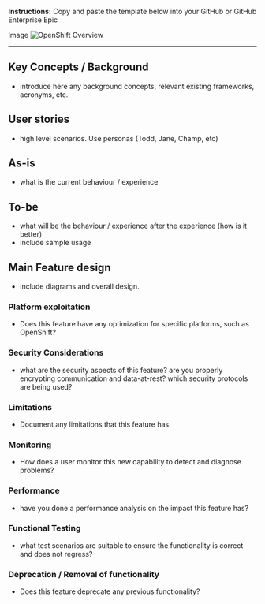 
**Instructions:** Copy and paste the template below into your GitHub or GitHub Enterprise Epic

Image
![OpenShift Overview](images/openshift.png)

--------------


## Key Concepts / Background
- introduce here any background concepts, relevant existing frameworks, acronyms, etc.  

## User stories
- high level scenarios.  Use personas (Todd, Jane, Champ, etc)

## As-is
- what is the current behaviour / experience

## To-be
- what will be the behaviour / experience after the experience (how is it better)
- include sample usage

## Main Feature design
- include diagrams and overall design.  

### Platform exploitation
- Does this feature have any optimization for specific platforms, such as OpenShift?

### Security Considerations
- what are the security aspects of this feature?  are you properly encrypting communication and data-at-rest? which security protocols are being used?

### Limitations
- Document any limitations that this feature has.

### Monitoring
- How does a user monitor this new capability to detect and diagnose problems?

### Performance
- have you done a performance analysis on the impact this feature has?

### Functional Testing
- what test scenarios are suitable to ensure the functionality is correct and does not regress?

### Deprecation / Removal of functionality
- Does this feature deprecate any previous functionality?   
